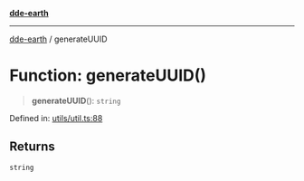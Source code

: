 [**dde-earth**](../README.md)

***

[dde-earth](../globals.md) / generateUUID

# Function: generateUUID()

> **generateUUID**(): `string`

Defined in: [utils/util.ts:88](https://github.com/dde-platform/dde-earth/blob/71bf8cd183d78890e103803e0d8bb92050729fda/packages/dde-earth/src/utils/util.ts#L88)

## Returns

`string`
